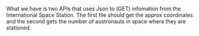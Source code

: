 What we have is two APIs that uses Json to (GET) infomation from the International Space Station. The first file should get the approx coordinates and the second gets the number of austronauts in space where they are stationed.
